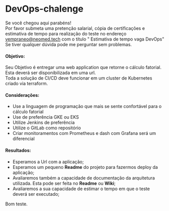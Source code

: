 # DevOps-chalenge

Se você chegou aqui parabéns! <br>
Por favor submeta uma pretenção salarial, cópia de certificações e estimativa de tempo para realização do teste no endereço vempraneo@neomed.tech com o título "<seu nome> Estimativa de tempo vaga DevOps"<br>
Se tiver qualquer dúvida pode me perguntar sem problemas.

#### Objetivo:
Seu Objetivo é entregar uma web application que retorne o cálculo fatorial.<br>
Esta deverá ser disponibilizada em uma url.<br>
Toda a solução de CI/CD deve funcionar em um cluster de Kubernetes criado via terraform.

#### Considerações:
- Use a linguagem de programação que mais se sente confortável para o cálculo fatorial
- Use de preferência GKE ou EKS
- Utilize Jenkins de preferência
- Utilize o GitLab como repositório
- Criar monitoramentos com Prometheus e dash com Grafana será um diferencial
#### Resultados:
- Esperamos a Url com a aplicação;
- Esperamos um pequeno **Readme** do projeto para fazermos deploy da aplicação;
- Avaliaremos também a capacidade de documentação da arquitetura utilizada. Esta pode ser feita no **Readme** ou **Wiki**;
- Avaliaremos a sua capacidade de estimar o tempo em que o teste deverá ser executado;


Bom teste.
